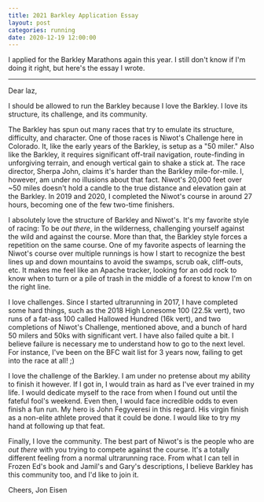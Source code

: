 ```yaml
---
title: 2021 Barkley Application Essay
layout: post
categories: running
date: 2020-12-19 12:00:00
---
```


I applied for the Barkley Marathons again this year. I still don't know if I'm doing it right, but here's the essay I wrote.

<hr/>

Dear laz,

I should be allowed to run the Barkley because I love the Barkley. I love its structure, its challenge, and its community.

The Barkley has spun out many races that try to emulate its structure, difficulty, and character. One of those races is Niwot's Challenge here in Colorado. It, like the early years of the Barkley, is setup as a "50 miler." Also like the Barkley, it requires significant off-trail navigation, route-finding in unforgiving terrain, and enough vertical gain to shake a stick at. The race director, Sherpa John, claims it's harder than the Barkley mile-for-mile. I, however, am under no illusions about that fact. Niwot's 20,000 feet over ~50 miles doesn't hold a candle to the true distance and elevation gain at the Barkley. In 2019 and 2020, I completed the Niwot's course in around 27 hours, becoming one of the few two-time finishers.

I absolutely love the structure of Barkley and Niwot's. It's my favorite style of racing: To be *out there*, in the wilderness, challenging yourself against the wild and against the course. More than that, the Barkley style forces a repetition on the same course. One of my favorite aspects of learning the Niwot's course over multiple runnings is how I start to recognize the best lines up and down mountains to avoid the swamps, scrub oak, cliff-outs, etc. It makes me feel like an Apache tracker, looking for an odd rock to know when to turn or a pile of trash in the middle of a forest to know I'm on the right line.

I love challenges. Since I started ultrarunning in 2017, I have completed some hard things, such as the 2018 High Lonesome 100 (22.5k vert), two runs of a fat-ass 100 called Hallowed Hundred (16k vert), and two completions of Niwot's Challenge, mentioned above, and a bunch of hard 50 milers and 50ks with significant vert. I have also failed quite a bit. I believe failure is necessary me to understand how to go to the next level. For instance, I've been on the BFC wait list for 3 years now, failing to get into the race at all! ;)

I love the challenge of the Barkley. I am under no pretense about my ability to finish it however. If I got in, I would train as hard as I've ever trained in my life. I would dedicate myself to the race from when I found out until the fateful fool's weekend. Even then, I would face incredible odds to even finish a fun run. My hero is John Fegyveresi in this regard. His virgin finish as a non-elite athlete proved that it could be done. I would like to try my hand at following up that feat.

Finally, I love the community. The best part of Niwot's is the people who are *out there* with you trying to compete against the course. It's a totally different feeling from a normal ultrarunning race. From what I can tell in Frozen Ed's book and Jamil's and Gary's descriptions, I believe Barkley has this community too, and I'd like to join it.

Cheers,
Jon Eisen

